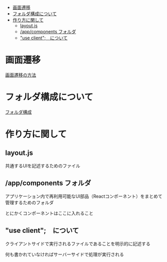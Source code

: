 - [画面遷移](#画面遷移)
- [フォルダ構成について](#フォルダ構成について)
- [作り方に関して](#作り方に関して)
  - [layout.js](#layoutjs)
  - [/app/components フォルダ](#appcomponents-フォルダ)
  - ["use client";　について](#use-clientについて)


# 画面遷移
[画面遷移の方法](https://nextjs.org/docs/app/building-your-application/routing/linking-and-navigating)

# フォルダ構成について
[フォルダ構成](https://nextjs.org/docs/app/getting-started/layouts-and-pages)

# 作り方に関して

## layout.js
共通するUIを記述するためのファイル

## /app/components フォルダ
アプリケーション内で再利用可能なUI部品（Reactコンポーネント）をまとめて管理するためのフォルダ

とにかくコンポーネントはここに入れること

## "use client";　について
クライアントサイドで実行されるファイルであることを明示的に記述する

何も書かれていなければサーバーサイドで処理が実行される
